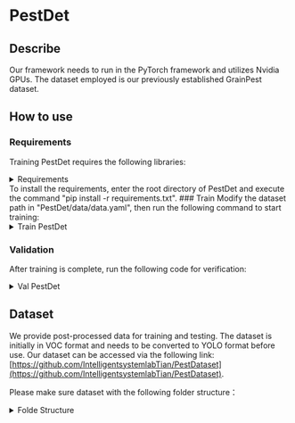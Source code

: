 # PestDet
## Describe
Our framework needs to run in the PyTorch framework and utilizes Nvidia GPUs. The dataset employed is our previously established GrainPest dataset.
## How to use
### Requirements
Training PestDet requires the following libraries:
<details>
  <summary>Requirements</summary>
  matplotlib>=3.2.2  
  numpy>=1.18.5  
  opencv-python>=4.1.2  
  Pillow>=7.1.2  
  PyYAML>=5.3.1  
  requests>=2.23.0  
  scipy>=1.4.1  
  torch>=1.7.0  
  torchvision>=0.8.1  
  tqdm>=4.41.0 .  
</details>
To install the requirements, enter the root directory of PestDet and execute the command "pip install -r requirements.txt".
### Train
Modify the dataset path in "PestDet/data/data.yaml", then run the following command to start training:  
<details>
  <summary>Train PestDet</summary>
  python train.py --data data/data.yaml --cfg models/PestDet.yaml
</details>

### Validation
After training is complete, run the following code for verification:
<details>
  <summary>Val PestDet</summary>
  python val.py --data data/data.yaml --weights "The path where the weight is located"
</details>

## Dataset
We provide post-processed data for training and testing. The dataset is initially in VOC format and needs to be converted to YOLO format before use. Our dataset can be accessed via the following link: [https://github.com/IntelligentsystemlabTian/PestDataset](https://github.com/IntelligentsystemlabTian/PestDataset).

Please make sure dataset with the following folder structure：
<details>
  <summary>Folde Structure</summary>
  │PestDataset/  
  
  ├──images/  
  │  ├── train  
  │  │   ├── 1.jpg  
  │  │   ├── ......  
  │  ├── val  
  │  │   ├── 2.jpg  
  │  │   ├── ......  
  │  ├── test  
  │  │   ├── 3.jpg  
  │  │   ├── ......  
  ├──labels/  
  │  ├── train  
  │  │   ├── 1.txt  
  │  │   ├── ......  
  │  ├── val  
  │  │   ├── 2.txt  
  │  │   ├── ......  
  │  ├── test  
  │  │   ├── 3.txt  
  │  │   ├── ......  
</details>  
